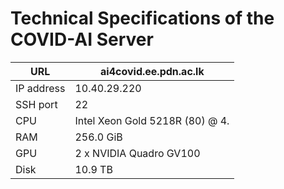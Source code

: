 # Technical Specifications of the COVID-AI Server


| URL | ai4covid.ee.pdn.ac.lk | 
| --- | --- |
| IP address | 10.40.29.220 |
| SSH port | 22 |
| CPU | Intel Xeon Gold 5218R (80) @ 4. |
| RAM | 256.0 GiB |
| GPU | 2 x NVIDIA Quadro GV100 |
| Disk| 10.9 TB|
